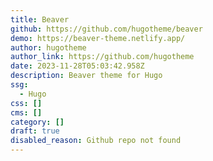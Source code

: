 ```yaml
---
title: Beaver
github: https://github.com/hugotheme/beaver
demo: https://beaver-theme.netlify.app/
author: hugotheme
author_link: https://github.com/hugotheme
date: 2023-11-28T05:03:42.958Z
description: Beaver theme for Hugo
ssg:
  - Hugo
css: []
cms: []
category: []
draft: true
disabled_reason: Github repo not found
---
```

